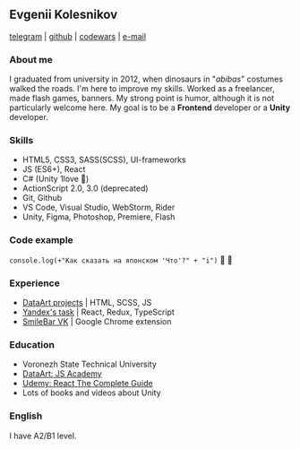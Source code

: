 ## Evgenii Kolesnikov 
 [telegram](https://t.me/EvgeniiKolesnikov) | [github](https://github.com/EvgeniiKolesnikov) | [codewars]( https://www.codewars.com/users/EvgeniiKolesnikov) | [e-mail](mailto:jekow@yandex.ru)

### About me
I graduated from university in 2012, when dinosaurs in "_abibas_" costumes walked the roads. I'm here to improve my skills. Worked as a freelancer, made flash games, banners. My strong point is humor, although it is not particularly welcome here. My goal is to be a **Frontend** developer or a **Unity** developer.

### Skills
* HTML5, CSS3, SASS(SCSS), UI-frameworks
* JS (ES6+), React
* C# (Unity 1love :zany_face:)
* ActionScript 2.0, 3.0 (deprecated)
* Git, Github
* VS Code, Visual Studio, WebStorm, Rider
* Unity, Figma, Photoshop, Premiere, Flash

### Code example
`console.log(+"Как сказать на японском 'Что'?" + "i")` :thinking: :hand_over_mouth: 

### Experience
* [DataArt projects]( https://github.com/EvgeniiKolesnikov/DataArt-JS-Academy-2021) | HTML, SCSS, JS
* [Yandex's task]( https://github.com/EvgeniiKolesnikov/react-knigopoisk) | React, Redux, TypeScript
* [SmileBar VK](https://clck.ru/cDMsN) | Google Chrome extension

### Education
* Voronezh State Technical University
* [DataArt: JS Academy]( https://github.com/EvgeniiKolesnikov/DataArt-JS-Academy-2021)
* [Udemy: React The Complete Guide](https://github.com/EvgeniiKolesnikov/Course__ReactTheCompleteGuide)
* Lots of books and videos about Unity

### English
I have A2/B1 level.
